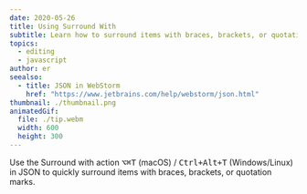 ```yaml
---
date: 2020-05-26
title: Using Surround With
subtitle: Learn how to surround items with braces, brackets, or quotation marks in JSON.
topics:
  - editing
  - javascript
author: er
seealso:
  - title: JSON in WebStorm
    href: "https://www.jetbrains.com/help/webstorm/json.html"
thumbnail: ./thumbnail.png
animatedGif:
  file: ./tip.webm
  width: 600
  height: 300
---
```


Use the Surround with action <kbd>⌥⌘T</kbd> (macOS) / <kbd>Ctrl+Alt+T</kbd> (Windows/Linux) in JSON to quickly surround items with braces, brackets, or quotation marks.
